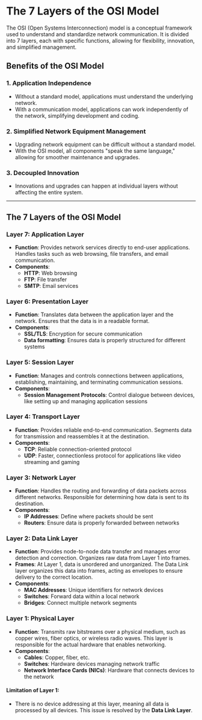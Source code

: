 # The 7 Layers of the OSI Model

The OSI (Open Systems Interconnection) model is a conceptual framework used to understand and standardize network communication. It is divided into 7 layers, each with specific functions, allowing for flexibility, innovation, and simplified management.

## Benefits of the OSI Model

### 1. **Application Independence**
- Without a standard model, applications must understand the underlying network.
- With a communication model, applications can work independently of the network, simplifying development and coding.

### 2. **Simplified Network Equipment Management**
- Upgrading network equipment can be difficult without a standard model.
- With the OSI model, all components "speak the same language," allowing for smoother maintenance and upgrades.

### 3. **Decoupled Innovation**
- Innovations and upgrades can happen at individual layers without affecting the entire system.

---

## The 7 Layers of the OSI Model

### Layer 7: **Application Layer**
- **Function**: Provides network services directly to end-user applications. Handles tasks such as web browsing, file transfers, and email communication.
- **Components**:  
  - **HTTP**: Web browsing  
  - **FTP**: File transfer  
  - **SMTP**: Email services

### Layer 6: **Presentation Layer**
- **Function**: Translates data between the application layer and the network. Ensures that the data is in a readable format.
- **Components**:  
  - **SSL/TLS**: Encryption for secure communication  
  - **Data formatting**: Ensures data is properly structured for different systems

### Layer 5: **Session Layer**
- **Function**: Manages and controls connections between applications, establishing, maintaining, and terminating communication sessions.
- **Components**:  
  - **Session Management Protocols**: Control dialogue between devices, like setting up and managing application sessions

### Layer 4: **Transport Layer**
- **Function**: Provides reliable end-to-end communication. Segments data for transmission and reassembles it at the destination.
- **Components**:  
  - **TCP**: Reliable connection-oriented protocol  
  - **UDP**: Faster, connectionless protocol for applications like video streaming and gaming

### Layer 3: **Network Layer**
- **Function**: Handles the routing and forwarding of data packets across different networks. Responsible for determining how data is sent to its destination.
- **Components**:  
  - **IP Addresses**: Define where packets should be sent  
  - **Routers**: Ensure data is properly forwarded between networks

### Layer 2: **Data Link Layer**
- **Function**: Provides node-to-node data transfer and manages error detection and correction. Organizes raw data from Layer 1 into frames.
- **Frames**: At Layer 1, data is unordered and unorganized. The Data Link layer organizes this data into frames, acting as envelopes to ensure delivery to the correct location.
- **Components**:  
  - **MAC Addresses**: Unique identifiers for network devices  
  - **Switches**: Forward data within a local network  
  - **Bridges**: Connect multiple network segments

### Layer 1: **Physical Layer**
- **Function**: Transmits raw bitstreams over a physical medium, such as copper wires, fiber optics, or wireless radio waves. This layer is responsible for the actual hardware that enables networking.
- **Components**:  
  - **Cables**: Copper, fiber, etc.  
  - **Switches**: Hardware devices managing network traffic  
  - **Network Interface Cards (NICs)**: Hardware that connects devices to the network

#### Limitation of Layer 1:
- There is no device addressing at this layer, meaning all data is processed by all devices. This issue is resolved by the **Data Link Layer**.
